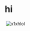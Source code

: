 # hi 

<p>&nbsp;<img align="center" src="https://github-readme-stats.vercel.app/api?username=x1xhlol&show_icons=true&locale=en" alt="x1xhlol" /></p>
